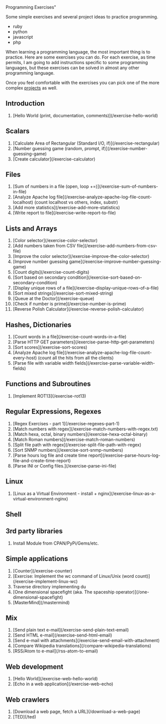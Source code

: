 Programming Exercises"

Some simple exercises and several project ideas to practice programming.

  - ruby
  - python
  - javascript
  - php


When learning a programming language, the most important thing is to practice.
Here are some exercises you can do. For each exercise, as time permits, I am going to
add instructions specific to some programming languages,
but these exercises can be solved in almost any other programming language.

Once you feel comfortable with the exercises you can pick one of the more complex [projects](/projects) as well.



## Introduction
<ol>
  <li>[Hello World (print, documentation, comments)](/exercise-hello-world)</li>
</ol>

## Scalars
<ol>
  <li>[Calculate Area of Rectangular (Standard I/O, if)](/exercise-rectangular)</li>
  <li>[Number guessing game (random, prompt, if)](/exercise-number-guessing-game)</li>
  <li>[Create calculator](/exercise-calculator)</li>
</ol>

## Files
<ol>
  <li>[Sum of numbers in a file (open, loop +=)](/exercise-sum-of-numbers-in-file)</li>
  <li>[Analyze Apache log file](/exercise-analyze-apache-log-file-count-localhost) (count localhost vs others, index, substr)</li>
  <li>[Add more statistics](/exercise-add-more-statistics)</li>
  <li>[Write report to file](/exercise-write-report-to-file)</li>
</ol>

## Lists and Arrays
<ol>
  <li>[Color selector](/exercise-color-selector)</li>
  <li>[Add numbers taken from CSV file](/exercise-add-numbers-from-csv-file)</li>
  <li>[Improve the color selector](/exercise-improve-the-color-selector)</li>
  <li>[Improve number guessing game](/exercise-improve-number-guessing-game)</li>
  <li>[Count digits](/exercise-count-digits)</li>
  <li>[Sort based on secondary condition](/exercise-sort-based-on-secondary-condition)</li>
  <li>[Display unique rows of a file](/exercise-display-unique-rows-of-a-file)</li>
  <li>[Sort mixed strings](/exercise-sort-mixed-string)</li>
  <li>[Queue at the Doctor](/exercise-queue)</li>
  <li>[Check if number is prime](/exercise-number-is-prime)</li>
  <li>[Reverse Polish Calculator](/exercise-reverse-polish-calculator)</li>
</ol>

## Hashes, Dictionaries
<ol>
  <li>[Count words in a file](/exercise-count-words-in-a-file)</li>
  <li>[Parse HTTP GET parameters](/exercise-parse-http-get-parameters)</li>
  <li>[Sort scores](/exercise-sort-scores)</li>
  <li>[Analyze Apache log file](/exercise-analyze-apache-log-file-count-every-host) (count all the hits from all the clients)</li>
  <li>[Parse file with variable width fields](/exercise-parse-variable-width-fields)</li>
</ol>

## Functions and Subroutines
<ol>
  <li>[Implement ROT13](/exercise-rot13)</li>
</ol>

## Regular Expressions, Regexes
<ol>
  <li>[Regex Exercises - part 1](/exercise-regexes-part-1)</li>
  <li>[Match numbers with regex](/exercise-match-numbers-with-regex.txt)</li>
  <li>[Match hexa, octal, binary numbers](/exercise-hexa-octal-binary)</li>
  <li>[Match Roman numbers](/exercise-match-roman-numbers)</li>
  <li>[Split file path with regex](/exercise-split-file-path-with-regex)</li>
  <li>[Sort SNMP numbers](/exercise-sort-snmp-numbers)</li>
  <li>[Parse hours log file and create time report](/exercise-parse-hours-log-file-and-create-time-report)</li>
  <li>[Parse INI or Config files.](/exercise-parse-ini-file)</li>
</ol>

## Linux

<ol>
    <li>[Linux as a Virtual Environment - install + nginx](/exercise-linux-as-a-virtual-environment-nginx)
</ol>

## Shell

## 3rd party libraries

<ol>
    <li>Install Module from CPAN/PyPi/Gems/etc.</li>
</ol>

## Simple applications

<ol>
  <li>[Counter](/exercise-counter)</li>
  <li>[Exercise: Implement the wc command of Linux/Unix (word count)](/exercise-implement-linux-wc)</li>
  <li>Traverse directory implementing du</li>
  <li>[One dimensional spacefight (aka. The spaceship operator)](/one-dimensional-spacefight)</li>
  <li>[MasterMind](/mastermind)</li>
</ol>

## Mix

<ol>
  <li>[Send plain text e-mail](/exercise-send-plain-text-email)</li>
  <li>[Send HTML e-mail](/exercise-send-html-email)</li>
  <li>[Send e-mail with attachments](/exercise-send-email-with-attachment)</li>
  <li>[Compare Wikipedia translations](/compare-wikipedia-translations)</li>
  <li>[RSS/Atom to e-mail](/rss-atom-to-email)</li>
</ol>


## Web development

<ol>
  <li>[Hello World](/exercise-web-hello-world)</li>
  <li>[Echo in a web application](/exercise-web-echo)</li>
</ol>


## Web crawlers

<ol>
  <li>[Download a web page, fetch a URL](/download-a-web-page)</li>
  <li>[TED](/ted)
</ol>

